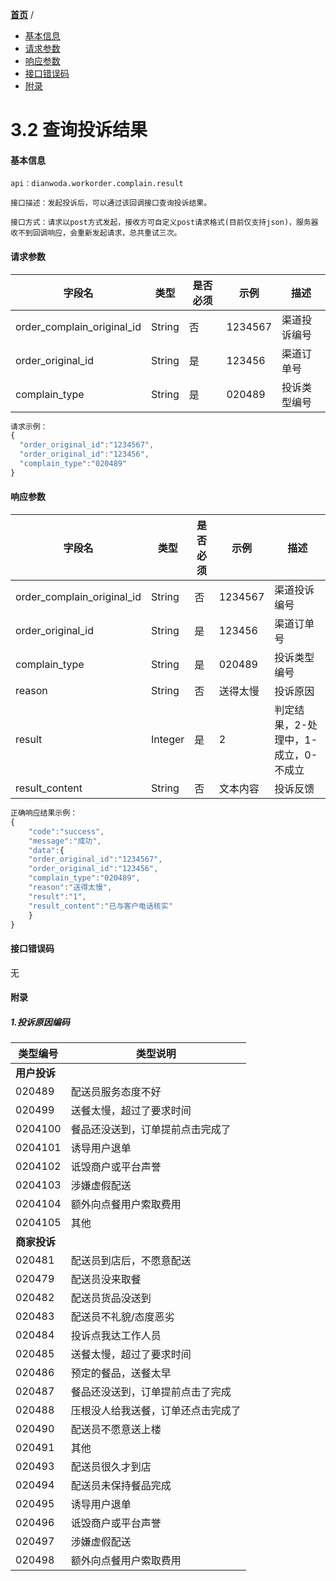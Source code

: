[**首页**](https://open-qa1.dwbops.com/) /


- <a href="#基本信息">基本信息</a>
- <a href="#请求参数">请求参数</a>
- <a href="#响应参数">响应参数</a>
- <a href="#接口错误码">接口错误码</a>
- <a href="#附录">附录</a>


# 3.2 查询投诉结果

#### 基本信息
```
api：dianwoda.workorder.complain.result

接口描述：发起投诉后，可以通过该回调接口查询投诉结果。

接口方式：请求以post方式发起，接收方可自定义post请求格式(目前仅支持json)，服务器收不到回调响应，会重新发起请求，总共重试三次。

```

#### 请求参数
字段名 | 类型 | 是否必须 | 示例 | 描述
---|---|---|---|---
order_complain_original_id|String|否|1234567|渠道投诉编号
order_original_id|String|是|123456|渠道订单号
complain_type|String|是|020489|投诉类型编号

```javascript
请求示例：
{
  "order_original_id":"1234567",
  "order_original_id":"123456",
  "complain_type":"020489"
}
```

#### 响应参数
字段名 | 类型 | 是否必须 | 示例 | 描述
---|---|---|---|---
order_complain_original_id|String|否|1234567|渠道投诉编号
order_original_id|String|是|123456|渠道订单号
complain_type|String|是|020489|投诉类型编号
reason|String|否|送得太慢|投诉原因
result|Integer|是|2|判定结果，2-处理中，1-成立，0-不成立
result_content|String|否|文本内容|投诉反馈

```javascript
正确响应结果示例：
{
	"code":"success",
	"message":"成功",
    "data":{  
    "order_original_id":"1234567",
    "order_original_id":"123456",
    "complain_type":"020489",
    "reason":"送得太慢",
    "result":"1",
    "result_content":"已与客户电话核实"
    }
}
```

#### 接口错误码
无

#### 附录
##### 1.投诉原因编码
类型编号 | 类型说明
---|---
**用户投诉**|
020489|配送员服务态度不好
020499|送餐太慢，超过了要求时间
0204100|餐品还没送到，订单提前点击完成了
0204101|诱导用户退单
0204102|诋毁商户或平台声誉
0204103|涉嫌虚假配送
0204104|额外向点餐用户索取费用
0204105|其他
**商家投诉**|
020481|配送员到店后，不愿意配送
020479|配送员没来取餐
020482|配送员货品没送到
020483|配送员不礼貌/态度恶劣
020484|投诉点我达工作人员
020485|送餐太慢，超过了要求时间
020486|预定的餐品，送餐太早
020487|餐品还没送到，订单提前点击了完成
020488|压根没人给我送餐，订单还点击完成了
020490|配送员不愿意送上楼
020491|其他
020493|配送员很久才到店
020494|配送员未保持餐品完成
020495|诱导用户退单
020496|诋毁商户或平台声誉
020497|涉嫌虚假配送
020498|额外向点餐用户索取费用
